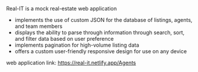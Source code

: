 Real-IT is a mock real-estate web application 

* implements the use of custom JSON for the database of listings, agents, and team members
* displays the ability to parse through information through search, sort, and filter data based on user preference
* implements pagination for high-volume listing data
* offers a custom user-friendly responsive design for use on any device

web application link: https://real-it.netlify.app/Agents
